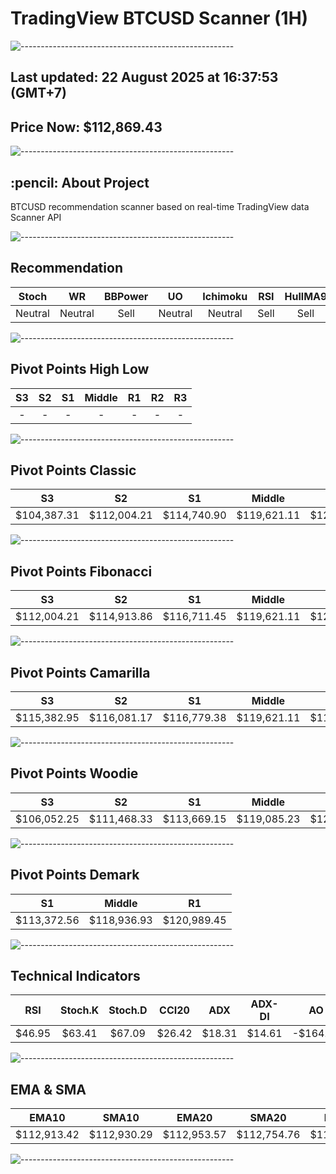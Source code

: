 # TradingView BTCUSD Scanner (1H)
![-----------------------------------------------------](https://raw.githubusercontent.com/andreasbm/readme/master/assets/lines/rainbow.png)
## Last updated: 22 August 2025 at 16:37:53 (GMT+7)
## Price Now: $112,869.43
![-----------------------------------------------------](https://raw.githubusercontent.com/andreasbm/readme/master/assets/lines/rainbow.png)
<h2 id="about-the-project"> :pencil: About Project</h2>
BTCUSD recommendation scanner based on real-time TradingView data Scanner API


![-----------------------------------------------------](https://raw.githubusercontent.com/andreasbm/readme/master/assets/lines/rainbow.png)

## Recommendation
| Stoch | WR | BBPower | UO | Ichimoku | RSI | HullMA9 |
| :---: | :---: | :---: | :---: | :---: | :---: | :---: |
| Neutral | Neutral | Sell | Neutral | Neutral | Sell | Sell |


![-----------------------------------------------------](https://raw.githubusercontent.com/andreasbm/readme/master/assets/lines/rainbow.png)

## Pivot Points High Low
| S3 | S2 | S1 | Middle | R1 | R2 | R3 |
| :---: | :---: | :---: | :---: | :---: | :---: | :---: |
| - | - | - | - | - | - | - |


![-----------------------------------------------------](https://raw.githubusercontent.com/andreasbm/readme/master/assets/lines/rainbow.png)

## Pivot Points Classic
| S3 | S2 | S1 | Middle | R1 | R2 | R3 |
| :---: | :---: | :---: | :---: | :---: | :---: | :---: |
| $104,387.31 | $112,004.21 | $114,740.90 | $119,621.11 | $122,357.80 | $127,238.01 | $134,854.91 |


![-----------------------------------------------------](https://raw.githubusercontent.com/andreasbm/readme/master/assets/lines/rainbow.png)

## Pivot Points Fibonacci
| S3 | S2 | S1 | Middle | R1 | R2 | R3 |
| :---: | :---: | :---: | :---: | :---: | :---: | :---: |
| $112,004.21 | $114,913.86 | $116,711.45 | $119,621.11 | $122,530.76 | $124,328.35 | $127,238.01 |


![-----------------------------------------------------](https://raw.githubusercontent.com/andreasbm/readme/master/assets/lines/rainbow.png)

## Pivot Points Camarilla
| S3 | S2 | S1 | Middle | R1 | R2 | R3 |
| :---: | :---: | :---: | :---: | :---: | :---: | :---: |
| $115,382.95 | $116,081.17 | $116,779.38 | $119,621.11 | $118,175.82 | $118,874.03 | $119,572.25 |


![-----------------------------------------------------](https://raw.githubusercontent.com/andreasbm/readme/master/assets/lines/rainbow.png)

## Pivot Points Woodie
| S3 | S2 | S1 | Middle | R1 | R2 | R3 |
| :---: | :---: | :---: | :---: | :---: | :---: | :---: |
| $106,052.25 | $111,468.33 | $113,669.15 | $119,085.23 | $121,286.05 | $126,702.13 | $128,902.95 |


![-----------------------------------------------------](https://raw.githubusercontent.com/andreasbm/readme/master/assets/lines/rainbow.png)

## Pivot Points Demark
| S1 | Middle | R1 |
| :---: | :---: | :---: |
| $113,372.56 | $118,936.93 | $120,989.45 |


![-----------------------------------------------------](https://raw.githubusercontent.com/andreasbm/readme/master/assets/lines/rainbow.png)

## Technical Indicators
| RSI | Stoch.K | Stoch.D | CCI20 | ADX | ADX-DI | AO | Mom | MACD | MACD | W.R | HullMA9 |
| :---: | :---: | :---: | :---: | :---: | :---: | :---: | :---: | :---: | :---: | :---: | :---: |
| $46.95 | $63.41 | $67.09 | $26.42 | $18.31 | $14.61 | -$164.04 | $365.40 | -$110.49 | -$183.09 | -$43.92 | $112,988.10 |


![-----------------------------------------------------](https://raw.githubusercontent.com/andreasbm/readme/master/assets/lines/rainbow.png)

## EMA & SMA
| EMA10 | SMA10 | EMA20 | SMA20 | EMA30 | SMA30 | EMA50 | SMA50 | EMA100 | SMA100 | EMA200 | SMA200 |
| :---: | :---: | :---: | :---: | :---: | :---: | :---: | :---: | :---: | :---: | :---: | :---: |
| $112,913.42 | $112,930.29 | $112,953.57 | $112,754.76 | $113,069.97 | $113,023.30 | $113,365.47 | $113,385.68 | $114,220.85 | $114,121.32 | $115,452.50 | $116,207.72 |


![-----------------------------------------------------](https://raw.githubusercontent.com/andreasbm/readme/master/assets/lines/rainbow.png)
